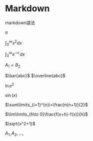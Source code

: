 # Markdown
markdown語法

$\pi$

$\int_0^\infty x^2 dx$

$\int_0^\infty e^{-x}\,dx$

$A_1=B_2$

$\bar{abc}$
$\overline{abc}$

$\ln e^2$

$\sin(x)$

$\sum\limits_{i=1}^{n}i=\frac{n(n+1)}{2}$

$\lim\limits_{h\to 0}\frac{f(x+h)-f(x)}{h}$

$\sqrt{x^2+1}$

$A_1,A_2,\dotsc,$

